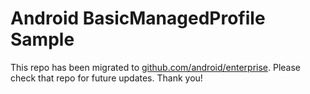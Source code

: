 
Android BasicManagedProfile Sample
==================================

This repo has been migrated to [github.com/android/enterprise][1]. Please check that repo for future updates. Thank you!

[1]: https://github.com/android/enterprise

